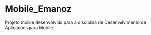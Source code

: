 # Mobile_Emanoz
Projeto mobile desenvolvido para a disciplina de Desenvolvimento de Aplicações para Mobile.
